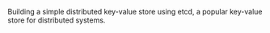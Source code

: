  Building a simple distributed key-value store using
etcd, a popular key-value store for distributed systems.
